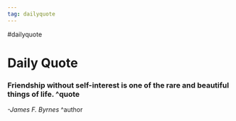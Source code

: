```yaml
---
tag: dailyquote
---
```


#dailyquote

# Daily Quote

### Friendship without self-interest is one of the rare and beautiful things of life. ^quote
*-James F. Byrnes* ^author
